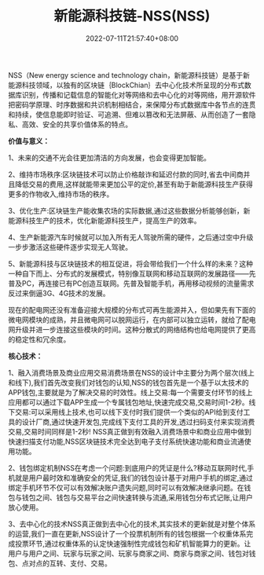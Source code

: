 ﻿---
weight: 
title: "新能源科技链-NSS(NSS)"
description: "NSS（New energy science and technology chain，新能源科技链）是基于新能源科技领域，以独有的区块链｛BlockChian｝去中心化技术所呈现的分布式数据库识别，传播和记载信息的智能化对等网络和去中心化的对等网络，用开源软件把密码学原理、时序数据和共识机制相结合，来保障分布式数据库中各节点的连贯和持续，使信息能即时验证、可追溯、但难以篡改和无法屏蔽、从而创造了一套隐私、高效、安全的共享价值体系的特点。"
date: 2022-07-11T21:57:40+08:00
lastmod: 2022-07-11T16:45:40+08:00
draft: false
authors: ["yangsi"]
featuredImage: "xinnengyuankejilian-nssnss.webp"
link: "http://www.nsscoin.net   https://www.jdfi.com/ok13700.html"
tags: ["数字代币","新能源科技链-NSS(NSS)"]
categories: ["navigation"]
navigation: ["数字代币"]
lightgallery: true
toc: true
pinned: false
recommend: false
recommend1: false
---
NSS（New energy science and technology chain，新能源科技链）是基于新能源科技领域，以独有的区块链｛BlockChian｝去中心化技术所呈现的分布式数据库识别，传播和记载信息的智能化对等网络和去中心化的对等网络，用开源软件把密码学原理、时序数据和共识机制相结合，来保障分布式数据库中各节点的连贯和持续，使信息能即时验证、可追溯、但难以篡改和无法屏蔽、从而创造了一套隐私、高效、安全的共享价值体系的特点。

**价值与意义：**

1、未来的交通不光会往更加清洁的方向发展，也会变得更加智能。

2、维持市场秩序:区块链技术可以防止价格敲诈和延迟付款的同时,省去中间商并且降低交易的费用,这样就能带来更加公平的定价,甚至有助于新能源科技生产获得更多的作物收入,维持市场的秩序。

3、优化生产:区块链生产能收集农场的实际数据,通过这些数据分析能够创新，新能源科技生产的技术，优化新能源科技生产，提高生产的效率。

4、生产新能源汽车时候就可以加入所有无人驾驶所需的硬件，之后通过空中升级一步步激活这些硬件逐步实现无人驾驶。

5、新能源科技与区块链技术的相互促进，将会带给我们一个什么样的未来？这种一种自下而上、分布式的发展模式，特别像互联网和移动互联网的发展路径——先普及PC，再连接已有PC创造互联网。先普及智能手机，再用移动视频的流量需求反过来倒逼3G、4G技术的发展。

现在的配电网还没有准备迎接大规模的分布式可再生能源并入，但如果先有下面的微电网模块的成熟，并且微电网可以脱网运行，在内部可以独立运转，就给了配电网升级并进一步连接这些模块的时间。这种分散式的网络结构也给电网提供了更高的稳定性和冗余度。

**核心技术：**

1、融入消费场景及商业应用交易消费场景在NSS的设计中主要分为两个层次(线上和线下),我们首先改变我们对钱包的认知,NSS的钱包首先是一个基于以太技术的APP钱包,主要就是为了解决交易的时效性。线上交易:每一个需要支付环节的线上应用都可以通过下载APP生成一个专属钱包地址,快速完成交易,交易时间1-2秒。线下交易:可以采用线上技术,也可以线下支付时我们提供一个类似的API给到支付工具的设计厂商,通过快速开发包,完成线下支付工具的开发,透过扫码支付来实现消费交易,交易时间同样是1-2秒! NSS真正做到有效融入消费场景中和商业应用中做到快速扫描支付功能,NSS区块链技术完全达到电子支付系统快速功能和商业流通使用功能。

2、钱包绑定机制NSS在考虑一个问题:到底用户的凭证是什么?移动互联网时代,手机就是用户最时效和准确安全的凭证,我们的钱包设计基于对用户手机的绑定,通过绑定手机环节不仅可以有效解决账户遗失问题,同时可以有效解决继承问题。在钱包与钱包之间、钱包与交易平台之间快速转换与流通,采用钱包分布式记账,让用户放心使用。

3、去中心化的技术NSS真正做到去中心化的技术,其实技术的更新就是对整个体系的运营,我们一直在更新,NSS设计了一个投票机制所有的钱包根据一个权重体系完成投票环节,通过权重体系的认定快速强制性完成钱包和矿机智能算力的更新。让用户与用户之间、玩家与玩家之间、玩家与商家之间、商家与商家之间、钱包对钱包、点对点的互转、支付、交易。